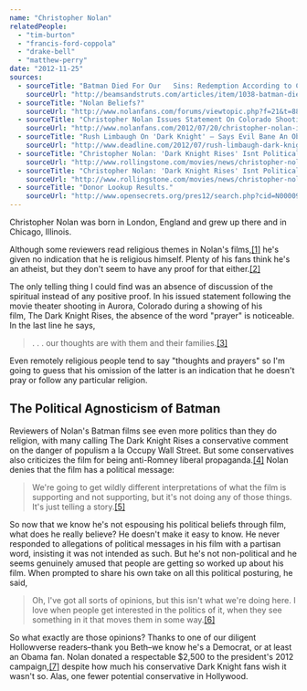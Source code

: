 ```yaml
---
name: "Christopher Nolan"
relatedPeople:
  - "tim-burton"
  - "francis-ford-coppola"
  - "drake-bell"
  - "matthew-perry"
date: "2012-11-25"
sources:
  - sourceTitle: "Batman Died For Our   Sins: Redemption According to Christopher Nolan."
    sourceUrl: "http://beamsandstruts.com/articles/item/1038-batman-died-for-our-sins-redemption-according-to-christopher-nolan"
  - sourceTitle: "Nolan Beliefs?"
    sourceUrl: "http://www.nolanfans.com/forums/viewtopic.php?f=21&t=880"
  - sourceTitle: "Christopher Nolan Issues Statement On Colorado Shooting."
    sourceUrl: "http://www.nolanfans.com/2012/07/20/christopher-nolan-issues-statement-on-colorado-shooting/"
  - sourceTitle: "Rush Limbaugh On 'Dark Knight' — Says Evil Bane An Obama Campaign Trick."
    sourceUrl: "http://www.deadline.com/2012/07/rush-limbaugh-dark-knight-bain-ban/"
  - sourceTitle: "Christopher Nolan: 'Dark Knight Rises' Isnt Political."
    sourceUrl: "http://www.rollingstone.com/movies/news/christopher-nolan-dark-knight-rises-isn-t-political-20120720"
  - sourceTitle: "Christopher Nolan: 'Dark Knight Rises' Isnt Political."
    sourceUrl: "http://www.rollingstone.com/movies/news/christopher-nolan-dark-knight-rises-isn-t-political-20120720"
  - sourceTitle: "Donor Lookup Results."
    sourceUrl: "http://www.opensecrets.org/pres12/search.php?cid=N00009638&name=nolan&employ=%28any+employer%29&state=%28all%29&zip=%28any+zip%29&submit=OK&amt=a&sort=A"
---
```


Christopher Nolan was born in London, England and grew up there and in Chicago, Illinois.

Although some reviewers read religious themes in Nolan's films,<a class="source-citation" href="http://beamsandstruts.com/articles/item/1038-batman-died-for-our-sins-redemption-according-to-christopher-nolan" title="Batman Died For Our   Sins: Redemption According to Christopher Nolan.">[1]</a> he's given no indication that he is religious himself. Plenty of his fans think he's an atheist, but they don't seem to have any proof for that either.<a class="source-citation" href="http://www.nolanfans.com/forums/viewtopic.php?f=21&t=880" title="Nolan Beliefs?">[2]</a>

The only telling thing I could find was an absence of discussion of the spiritual instead of any positive proof. In his issued statement following the movie theater shooting in Aurora, Colorado during a showing of his film, The Dark Knight Rises, the absence of the word "prayer" is noticeable. In the last line he says,

>. . . our thoughts are with them and their families.<a class="source-citation" href="http://www.nolanfans.com/2012/07/20/christopher-nolan-issues-statement-on-colorado-shooting/" title="Christopher Nolan Issues Statement On Colorado Shooting.">[3]</a>

Even remotely religious people tend to say "thoughts and prayers" so I'm going to guess that his omission of the latter is an indication that he doesn't pray or follow any particular religion.


## The Political Agnosticism of Batman

Reviewers of Nolan's Batman films see even more politics than they do religion, with many calling The Dark Knight Rises a conservative comment on the danger of populism a la Occupy Wall Street. But some conservatives also criticizes the film for being anti-Romney liberal propaganda.<a class="source-citation" href="http://www.deadline.com/2012/07/rush-limbaugh-dark-knight-bain-ban/" title="Rush Limbaugh On &apos;Dark Knight&apos; — Says Evil Bane An Obama Campaign Trick.">[4]</a> Nolan denies that the film has a political message:

>We're going to get wildly different interpretations of what the film is supporting and not supporting, but it's not doing any of those things. It's just telling a story.<a class="source-citation" href="http://www.rollingstone.com/movies/news/christopher-nolan-dark-knight-rises-isn-t-political-20120720" title="Christopher Nolan: &apos;Dark Knight Rises&apos; Isnt Political.">[5]</a>

So now that we know he's not espousing his political beliefs through film, what does he really believe? He doesn't make it easy to know. He never responded to allegations of political messages in his film with a partisan word, insisting it was not intended as such. But he's not non-political and he seems genuinely amused that people are getting so worked up about his film. When prompted to share his own take on all this political posturing, he said,

>Oh, I've got all sorts of opinions, but this isn't what we're doing here. I love when people get interested in the politics of it, when they see something in it that moves them in some way.<a class="source-citation" href="http://www.rollingstone.com/movies/news/christopher-nolan-dark-knight-rises-isn-t-political-20120720" title="Christopher Nolan: &apos;Dark Knight Rises&apos; Isnt Political.">[6]</a>

So what exactly are those opinions? Thanks to one of our diligent Hollowverse readers–thank you Beth–we know he's a Democrat, or at least an Obama fan. Nolan donated a respectable $2,500 to the president's 2012 campaign,<a class="source-citation" href="http://www.opensecrets.org/pres12/search.php?cid=N00009638&name=nolan&employ=%28any+employer%29&state=%28all%29&zip=%28any+zip%29&submit=OK&amt=a&sort=A" title="Donor Lookup Results.">[7]</a> despite how much his conservative Dark Knight fans wish it wasn't so. Alas, one fewer potential conservative in Hollywood.